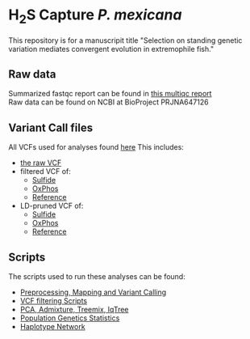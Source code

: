 # H<sub>2</sub>S Capture *P. mexicana*
This repository is for a manuscripit title "Selection on standing genetic variation mediates convergent evolution in extremophile fish."

## Raw data 
Summarized fastqc report can be found in [this multiqc report](https://github.com/kara-ry/H2S_Capture_Pmex/blob/main/multiqc_report.html) \
Raw data can be found on NCBI at BioProject PRJNA647126

## Variant Call files
All VCFs used for analyses found [here](https://github.com/kara-ry/H2S_Capture_Pmex/tree/main/VCFs)
This includes:
- [the raw VCF]()
- filtered VCF of:
  - [Sulfide](https://github.com/kara-ry/H2S_Capture_Pmex/blob/main/VCFs/sulfide.target.capture.bed.merged.geno.m90.biallelic.SNPs.Q30.DP10.maf01.nVS44.vcf.gz)
  - [OxPhos](https://github.com/kara-ry/H2S_Capture_Pmex/blob/main/VCFs/oxphos.target.capture.bed.merged.geno.m90.biallelic.SNPs.Q30.DP10.maf01.nVS44.vcf.gz)
  - [Reference](https://github.com/kara-ry/H2S_Capture_Pmex/blob/main/VCFs/reference.capture.bed.merged.geno.m90.biallelic.SNPs.Q30.DP10.maf01.nVS44.vcf.gz)
- LD-pruned VCF of:
  - [Sulfide](https://github.com/kara-ry/H2S_Capture_Pmex/blob/main/VCFs/sulfide.target.capture.bed.merged.geno.m90.biallelic.SNPs.Q30.DP10.maf01.nVS44.LD08.vcf.gz)
  - [OxPhos](https://github.com/kara-ry/H2S_Capture_Pmex/blob/main/VCFs/oxphos.target.capture.bed.merged.geno.m90.biallelic.SNPs.Q30.DP10.maf01.nVS44.LD08.vcf.gz)
  - [Reference](https://github.com/kara-ry/H2S_Capture_Pmex/blob/main/VCFs/reference.capture.bed.merged.geno.m90.biallelic.SNPs.Q30.DP10.maf01.nVS44.LD08.vcf.gz)

## Scripts
The scripts used to run these analyses can be found:
- [Preprocessing, Mapping and Variant Calling](https://github.com/kara-ry/H2S_Capture_Pmex/tree/main/Variant_Calling)
- [VCF filtering Scripts](https://github.com/kara-ry/H2S_Capture_Pmex/tree/main/VCF_filtering)
- [PCA, Admixture, Treemix, IqTree]()
- [Population Genetics Statistics]()
- [Haplotype Network]()









